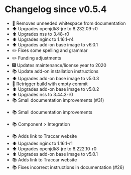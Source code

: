 # Changelog since v0.5.4
- :shirt: Removes unneeded whitespace from documentation 
- :arrow_up: Upgrades openjdk8-jre to 8.232.09-r0 
- :arrow_up: Upgrades nss to 3.48-r0 
- :arrow_up: Upgrades nginx to 1.16.1-r4 
- :arrow_up: Upgrades add-on base image to v6.0.1 
- :pencil2: Fixes some spelling and grammar 
- :pencil2: Funding adjustments 
- :fireworks: Updates maintenance/license year to 2020 
- :books: Update add-on installation instructions 
- :arrow_up: Upgrades add-on base image to v5.0.3 
- :hammer: Retrigger build with empty commit 
- :arrow_up: Upgrades add-on base image to v5.0.2 
- :arrow_up: Upgrades nss to 3.44.3-r0 
- :books: Small documentation improvements (#31)

* :books: Small documentation improvements

* :books: Component > Integration 
- :books: Adds link to Traccar website 
- :arrow_up: Upgrades nginx to 1.16.1-r1 
- :arrow_up: Upgrades openjdk8-jre to 8.222.10-r0 
- ⬆️ Upgrades add-on base image to v5.0.1 
- :books: Adds link to Traccar website 
- :books: Fixes incorrect instructions in documentation (#26) 

